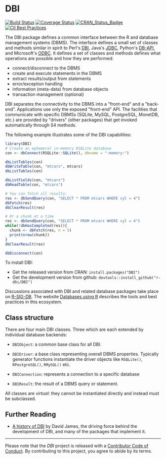# DBI

[![Build Status](https://travis-ci.org/r-dbi/DBI.svg?branch=master)](https://travis-ci.org/r-dbi/DBI) [![Coverage Status](https://codecov.io/gh/r-dbi/DBI/branch/master/graph/badge.svg)](https://codecov.io/github/r-dbi/DBI?branch=master) [![CRAN_Status_Badge](https://www.r-pkg.org/badges/version/DBI)](https://cran.r-project.org/package=DBI)
[![CII Best Practices](https://bestpractices.coreinfrastructure.org/projects/1882/badge)](https://bestpractices.coreinfrastructure.org/projects/1882)

The DBI package defines a common interface between the R and database management systems (DBMS).
The interface defines a small set of classes and methods similar in spirit to Perl's [DBI](http://dbi.perl.org/), Java's [JDBC](http://www.oracle.com/technetwork/java/javase/jdbc/index.html), Python's [DB-API](http://www.python.org/dev/peps/pep-0249/), and Microsoft's [ODBC](http://en.wikipedia.org/wiki/ODBC).
It defines a set of classes and methods defines what operations are possible and how they are performed:

* connect/disconnect to the DBMS
* create and execute statements in the DBMS
* extract results/output from statements
* error/exception handling
* information (meta-data) from database objects
* transaction management (optional)

DBI separates the connectivity to the DBMS into a "front-end" and a "back-end".
Applications use only the exposed "front-end" API.
The facilities that communicate with specific DBMSs (SQLite, MySQL, PostgreSQL, MonetDB, etc.) are provided by "drivers" (other packages) that get invoked automatically through S4 methods.


The following example illustrates some of the DBI capabilities:

```R
library(DBI)
# Create an ephemeral in-memory RSQLite database
con <- dbConnect(RSQLite::SQLite(), dbname = ":memory:")

dbListTables(con)
dbWriteTable(con, "mtcars", mtcars)
dbListTables(con)

dbListFields(con, "mtcars")
dbReadTable(con, "mtcars")

# You can fetch all results:
res <- dbSendQuery(con, "SELECT * FROM mtcars WHERE cyl = 4")
dbFetch(res)
dbClearResult(res)

# Or a chunk at a time
res <- dbSendQuery(con, "SELECT * FROM mtcars WHERE cyl = 4")
while(!dbHasCompleted(res)){
  chunk <- dbFetch(res, n = 5)
  print(nrow(chunk))
}
dbClearResult(res)

dbDisconnect(con)
```

To install DBI:

* Get the released version from CRAN: `install.packages("DBI")`
* Get the development version from github: `devtools::install_github("r-dbi/DBI")`

Discussions associated with DBI and related database packages take place on [R-SIG-DB](https://stat.ethz.ch/mailman/listinfo/r-sig-db).
The website [Databases using R](http://db.rstudio.com/) describes the tools and best practices in this ecosystem.

## Class structure

There are four main DBI classes.
Three which are each extended by individual database backends:

* `DBIObject`: a common base class for all DBI.

* `DBIDriver`: a base class representing overall DBMS properties.
  Typically generator functions instantiate the driver objects like `RSQLite()`,
  `RPostgreSQL()`, `RMySQL()` etc.

* `DBIConnection`: represents a connection to a specific database

* `DBIResult`: the result of a DBMS query or statement.

All classes are _virtual_: they cannot be instantiated directly and instead must be subclassed.

## Further Reading

* [A history of DBI](https://r-dbi.github.io/DBI/articles/DBI-history.html) by David James, the driving force behind the development of DBI, and many of the packages that implement it.

---

Please note that the _DBI_ project is released with a [Contributor Code of Conduct](.github/CODE_OF_CONDUCT.md).
By contributing to this project, you agree to abide by its terms.
